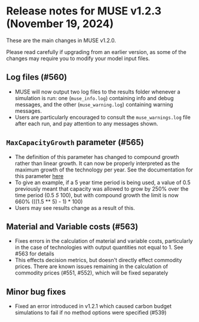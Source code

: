 # Release notes for MUSE v1.2.3 (November 19, 2024)

These are the main changes in MUSE v1.2.0.

Please read carefully if upgrading from an earlier version, as some of the changes may require you to modify your model input files.

## Log files (#560)

- MUSE will now output two log files to the results folder whenever a simulation is run: one (`muse_info.log`) containing info and debug messages, and the other (`muse_warning.log`) containing warning messages.
- Users are particularly encouraged to consult the `muse_warnings.log` file after each run, and pay attention to any messages shown.

## `MaxCapacityGrowth` parameter (#565)

- The definition of this parameter has changed to compound growth rather than linear growth. It can now be properly interpreted as the maximum growth of the technology per year. See the documentation for this parameter [here](https://muse-os.readthedocs.io/en/latest/inputs/technodata.html)
- To give an example, if a 5 year time period is being used, a value of 0.5 previously meant that capacity was allowed to grow by 250% over the time period (0.5 *5* 100), but with compound growth the limit is now 660% (((1.5 ** 5) - 1) * 100)
- Users may see results change as a result of this.

## Material and Variable costs (#563)

- Fixes errors in the calculation of material and variable costs, particularly in the case of technologies with output quantities not equal to 1. See #563 for details
- This effects decision metrics, but doesn't directly effect commodity prices. There are known issues remaining in the calculation of commodity prices (#551, #552), which will be fixed separately

## Minor bug fixes

- Fixed an error introduced in v1.2.1 which caused carbon budget simulations to fail if no method options were specified (#539)
